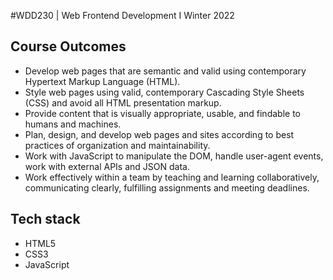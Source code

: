 #WDD230 | Web Frontend Development I
Winter 2022

## Course Outcomes
- Develop web pages that are semantic and valid using contemporary Hypertext Markup Language (HTML).
- Style web pages using valid, contemporary Cascading Style Sheets (CSS) and avoid all HTML presentation markup.
- Provide content that is visually appropriate, usable, and findable to humans and machines.
- Plan, design, and develop web pages and sites according to best practices of organization and maintainability.
- Work with JavaScript to manipulate the DOM, handle user-agent events, work with external APIs and JSON data.
- Work effectively within a team by teaching and learning collaboratively, communicating clearly, fulfilling assignments and meeting deadlines.

## Tech stack
- HTML5
- CSS3
- JavaScript


